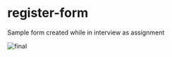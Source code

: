 # register-form
Sample form created while in interview as assignment


![final](https://github.com/CodingBazaar/register-form/assets/37098603/e7496e4c-bfd3-44de-bb6a-c9bc802e582c)
